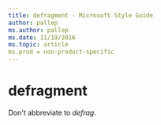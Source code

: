 ```yaml
---
title: defragment - Microsoft Style Guide
author: pallep
ms.author: pallep
ms.date: 11/19/2016
ms.topic: article
ms.prod = non-product-specific
---
```


# defragment

Don't abbreviate to *defrag*.
